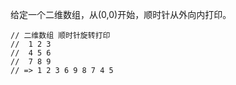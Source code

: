 给定一个二维数组，从(0,0)开始，顺时针从外向内打印。

```
// 二维数组 顺时针旋转打印
//  1 2 3
//  4 5 6
//  7 8 9
// => 1 2 3 6 9 8 7 4 5

```
